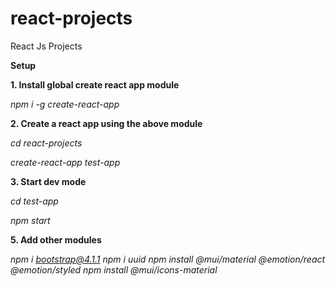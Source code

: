 # react-projects
React Js Projects

**Setup**

**1. Install global create react app module**

*npm i -g create-react-app*

**2. Create a react app using the above module**

*cd react-projects*

*create-react-app test-app*

**3. Start dev mode**

*cd test-app*

*npm start*

**5. Add other modules**

*npm i bootstrap@4.1.1*
*npm i uuid*
*npm install @mui/material @emotion/react @emotion/styled*
*npm install @mui/icons-material*
